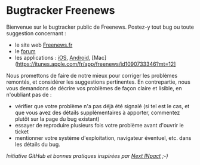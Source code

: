 # Bugtracker Freenews

Bienvenue sur le bugtracker public de Freenews. Postez-y tout bug ou toute suggestion concernant :

* le site web [Freenews.fr](http://www.freenews.fr)
* le [forum](http://forum.freenews.fr)
* les applications : [iOS](https://itunes.apple.com/fr/app/freenews/id431232319?mt=8), [Android](https://play.google.com/store/apps/details?id=com.freenews.app&hl=fr), [Mac](https://itunes.apple.com/fr/app/freenews/id1090733346?mt=12]

Nous promettons de faire de notre mieux pour corriger les problèmes remontés, et considérer les suggestions pertinentes. En contrepartie, nous vous demandons de décrire vos problèmes de façon claire et lisible,  en n'oubliant pas de :

* vérifier que votre problème n'a pas déjà été signalé (si tel est le cas, et que vous avez des détails supplémentaires à apporter, commentez plutôt sur la page du bug existant)
* essayer de reproduire plusieurs fois votre problème avant d'ouvrir le ticket
* mentionner votre système d'exploitation, navigateur éventuel, etc. dans les détails du bug.

*Initiative GitHub et bonnes pratiques inspirées par [Next INpact](https://github.com/NextINpact) ;-)*
